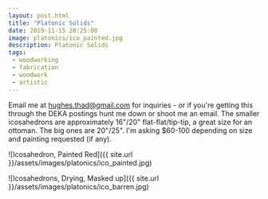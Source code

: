 ```yaml
---
layout: post.html
title: "Platonic Solids"
date: 2019-11-15 20:25:00
image: platonics/ico_painted.jpg
description: Platonic Solids
tags:
 - woodworking
 - fabrication
 - woodwork
 - artistic
---
```


Email me at hughes.thad@gmail.com for inquiries - or if you're getting this through the DEKA postings hunt me down or shoot me an email.
The smaller icosahedrons are approximately 16"/20" flat-flat/tip-tip, a great size for an ottoman. The big ones are 20"/25". I'm asking $60-100 depending on size and painting requested (if any).

![Icosahedron, Painted Red]({{ site.url }}/assets/images/platonics/ico_painted.jpg)

![Icosahedrons, Drying, Masked up]({{ site.url }}/assets/images/platonics/ico_barren.jpg)

